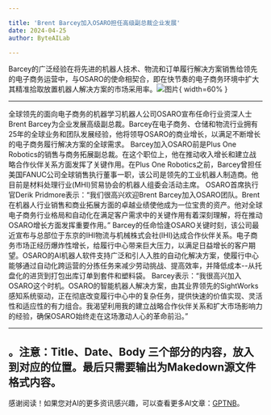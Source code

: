 ```yaml
---

title: 'Brent Barcey加入OSARO担任高级副总裁企业发展'
date: 2024-04-25
author: ByteAILab

---
```


Barcey的广泛经验在将先进的机器人技术、物流和订单履行解决方案销售给领先的电子商务运营中，与OSARO的使命相契合，即在快节奏的电子商务环境中扩大其精准拾取放置机器人解决方案的市场采用率。![图片](https://ai-techpark.com/wp-content/uploads/2024/04/Brent-Barcey-960x540.jpg){ width=60% }

---

全球领先的面向电子商务的机器学习机器人公司OSARO宣布任命行业资深人士Brent Barcey为企业发展高级副总裁。Barcey在电子商务、仓储和物流行业拥有25年的全球业务和团队发展经验，他将领导OSARO的商业增长，以满足不断增长的电子商务履行解决方案的全球需求。
Barcey加入OSARO前是Plus One Robotics的销售与商务拓展副总裁。在这个职位上，他在推动收入增长和建立战略合作伙伴关系方面发挥了关键作用。在Plus One Robotics之前，Barcey曾担任美国FANUC公司全球销售执行董事一职，该公司是领先的工业机器人制造商。他目前是材料处理行业(MHI)贸易协会的机器人组委会活动主席。
OSARO首席执行官Derik Pridmore表示：“我们很高兴欢迎Brent Barcey加入OSARO团队。Brent在机器人行业销售和商业拓展方面的卓越业绩使他成为一位宝贵的资产。他对全球电子商务行业格局和自动化在满足客户需求中的关键作用有着深刻理解，将在推动OSARO增长方面发挥重要作用。”
Barcey的任命恰逢OSARO关键时刻，该公司最近宣布与总部位于东京的IHI物流与机械株式会社(IHI)达成合作伙伴关系。电子商务市场正经历爆炸性增长，给履行中心带来巨大压力，以满足日益增长的客户期望。OSARO的AI机器人软件支持广泛和引人入胜的自动化解决方案，使履行中心能够通过自动化跨运营的分拣任务来减少劳动挑战、提高效率，并降低成本--从托盘化的进货到打包出库订单到套件和塑料袋。
Barcey表示：“我很高兴加入OSARO这个时机。OSARO的智能机器人解决方案，由其业界领先的SightWorks感知系统驱动，正在彻底改变履行中心中的复杂任务，提供快速的价值实现、灵活性和适应性的有力组合。我渴望利用我的建立战略合作伙伴关系和扩大市场影响力的经验，确保OSARO始终走在这场激动人心的革命前沿。”

---
。注意：Title、Date、Body 三个部分的内容，放入到对应的位置。最后只需要输出为Makedown源文件格式内容。
---
感谢阅读！如果您对AI的更多资讯感兴趣，可以查看更多AI文章：[GPTNB](https://gptnb.com)。